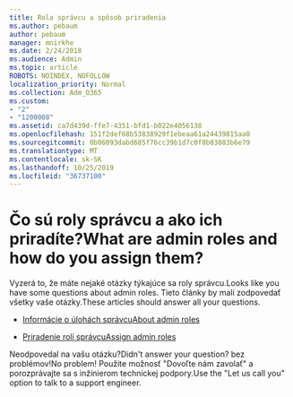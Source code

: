 ```yaml
---
title: Rola správcu a spôsob priradenia
ms.author: pebaum
author: pebaum
manager: mnirkhe
ms.date: 2/24/2018
ms.audience: Admin
ms.topic: article
ROBOTS: NOINDEX, NOFOLLOW
localization_priority: Normal
ms.collection: Adm_O365
ms.custom:
- "2"
- "1200008"
ms.assetid: ca7d439d-ffe7-4351-bfd1-b022e4056138
ms.openlocfilehash: 151f2def68b53838929f1ebeaa61a24439815aa0
ms.sourcegitcommit: 0b06093dabd685f76cc39b1d7c0f8b03883b6e79
ms.translationtype: MT
ms.contentlocale: sk-SK
ms.lasthandoff: 10/25/2019
ms.locfileid: "36737100"
---
```

# <a name="what-are-admin-roles-and-how-do-you-assign-them"></a><span data-ttu-id="6ebf3-102">Čo sú roly správcu a ako ich priradíte?</span><span class="sxs-lookup"><span data-stu-id="6ebf3-102">What are admin roles and how do you assign them?</span></span>

<span data-ttu-id="6ebf3-103">Vyzerá to, že máte nejaké otázky týkajúce sa roly správcu.</span><span class="sxs-lookup"><span data-stu-id="6ebf3-103">Looks like you have some questions about admin roles.</span></span> <span data-ttu-id="6ebf3-104">Tieto články by mali zodpovedať všetky vaše otázky.</span><span class="sxs-lookup"><span data-stu-id="6ebf3-104">These articles should answer all your questions.</span></span>
  
- [<span data-ttu-id="6ebf3-105">Informácie o úlohách správcu</span><span class="sxs-lookup"><span data-stu-id="6ebf3-105">About admin roles</span></span>](https://docs.microsoft.com/office365/admin/add-users/about-admin-roles)

- [<span data-ttu-id="6ebf3-106">Priradenie rolí správcu</span><span class="sxs-lookup"><span data-stu-id="6ebf3-106">Assign admin roles</span></span>](https://docs.microsoft.com/office365/admin/add-users/assign-admin-roles)

<span data-ttu-id="6ebf3-107">Neodpovedal na vašu otázku?</span><span class="sxs-lookup"><span data-stu-id="6ebf3-107">Didn't answer your question?</span></span> <span data-ttu-id="6ebf3-108">bez problémov!</span><span class="sxs-lookup"><span data-stu-id="6ebf3-108">No problem!</span></span> <span data-ttu-id="6ebf3-109">Použite možnosť "Dovoľte nám zavolať" a porozprávajte sa s inžinierom technickej podpory.</span><span class="sxs-lookup"><span data-stu-id="6ebf3-109">Use the "Let us call you" option to talk to a support engineer.</span></span>
  
